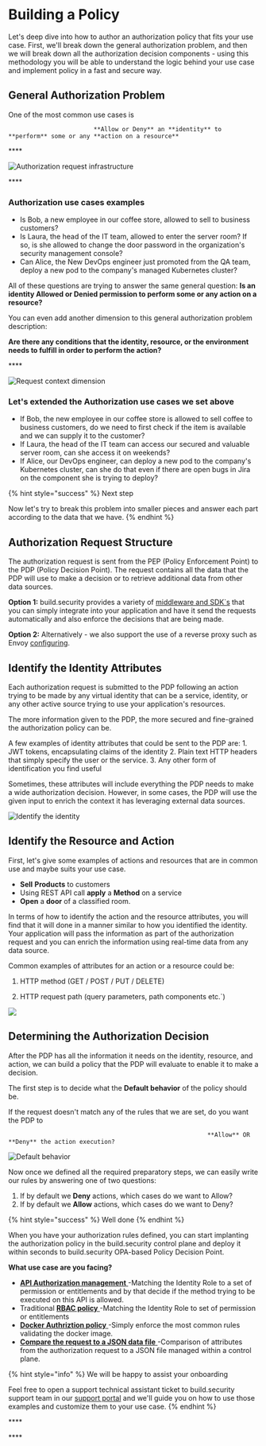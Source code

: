 # Building a Policy

Let's deep dive into how to author an authorization policy that fits your use case. First, we'll break down the general authorization problem, and then we will break down all the authorization decision components - using this methodology you will be able to understand the logic behind your use case and implement policy in a fast and secure way.

## General Authorization Problem

One of the most common use cases is

                            **Allow or Deny** an **identity** to **perform** some or any **action on a resource**

\*\*\*\*

![Authorization request infrastructure](https://files.readme.io/88d4953-Bob-authorization.jpg)

\*\*\*\*

###  Authorization use cases examples

* Is Bob, a new employee in our coffee store, allowed to sell to business customers?
* Is Laura, the head of the IT team, allowed to enter the server room? If so, is she allowed to change the door password in the organization's security management console?
* Can Alice, the New DevOps engineer just promoted from the QA team, deploy a new pod to the company's managed Kubernetes cluster? 

All of these questions are trying to answer the same general question:  **Is an identity Allowed or Denied permission to perform some or any action on a resource?** 

You can even add another dimension to this general authorization problem description:

**Are there any conditions that the identity, resource, or the environment needs to fulfill in order to perform the action?** 

\*\*\*\*

![Request context dimension](https://files.readme.io/658f7a6-Bob-authorization_night.jpg)

### Let's extended the Authorization use cases we set above

* If Bob, the new employee in our coffee store is allowed to sell coffee to business customers, do we need to first check if the item is available and we can supply it to the customer?
* If Laura, the head of the IT team can access our secured and valuable server room, can she access it on weekends?
* If Alice, our DevOps engineer, can deploy a new pod to the company's Kubernetes cluster, can she do that even if there are open bugs in Jira on the component she is trying to deploy?

{% hint style="success" %}
Next step

Now let's try to break this problem into smaller pieces and answer each part according to the data that we have.
{% endhint %}

## **Authorization Request Structure**

The authorization request is sent from the PEP \(Policy Enforcement Point\) to the PDP \(Policy Decision Point\). The request contains all the data that the PDP will use to make a decision or to retrieve additional data from other data sources.

**Option 1:** build.security provides a variety of [middleware and SDK\`s](../pep-integrations.md) that you can simply integrate into your application and have it send the requests automatically and also enforce the decisions that are being made.

**Option 2:** Alternatively - we also support the use of a reverse proxy such as Envoy [configuring](../pep-integrations-1/envoy-proxy-plugin.md).

## Identify the Identity Attributes

Each authorization request is submitted to the PDP following an action trying to be made by any virtual identity that can be a service, identity, or any other active source trying to use your application's resources.

The more information given to the PDP, the more secured and fine-grained the authorization policy can be.

A few examples of identity attributes that could be sent to the PDP are: 1. JWT tokens, encapsulating claims of the identity 2. Plain text HTTP headers that simply specify the user or the service. 3. Any other form of identification you find useful

Sometimes, these attributes will include everything the PDP needs to make a wide authorization decision. However, in some cases, the PDP will use the given input to enrich the context it has leveraging external data sources.



![Identify the identity](https://files.readme.io/92610b3-policy_authorization_examples-01.png)

## Identify the Resource and Action

First, let's give some examples of actions and resources that are in common use and maybe suits your use case.

* **Sell** **Products** to customers 
* Using REST API call **apply** a **Method** on a service 
* **Open** a **door** of a classified room.

In terms of how to identify the action and the resource attributes, you will find that it will done in a manner similar to how you identified the identity. Your application will pass the information as part of the authorization request and you can enrich the information using real-time data from any data source.

Common examples of attributes for an action or a resource could be:

 1. HTTP method \(GET / POST / PUT / DELETE\)

 2. HTTP request path \(query parameters, path components etc.\`\)



![](https://files.readme.io/93b8351-policy_authorization_examples-02.png)

## Determining the Authorization Decision

After the PDP has all the information it needs on the identity, resource, and action, we can build a policy that the PDP will evaluate to enable it to make a decision.

The first step is to decide what the **Default behavior** of the policy should be.

If the request doesn't match any of the rules that we are set, do you want the PDP to

                                                            **Allow** OR **Deny** the action execution?



![Default behavior](https://files.readme.io/9d7d0e7-policy_authorization_examples-03.png)



Now once we defined all the required preparatory steps, we can easily write our rules by answering one of two questions:

1. If by default we **Deny** actions, which cases do we want to Allow?
2. If by default we **Allow** actions, which cases do we want to Deny?

{% hint style="success" %}
Well done
{% endhint %}



When you have your authorization rules defined, you can start implanting the authorization policy in the build.security control plane and deploy it within seconds to build.security OPA-based Policy Decision Point.

**What use case are you facing?** 

* [**API Authorization management** ](../policy-examples/full-api-authorization-policy.md)-Matching the Identity Role to a set of permission or entitlements and by that decide if the method trying to be executed on this API is allowed.
* Traditional  [**RBAC policy** ](../full-rbac-policy.md)-Matching the Identity Role to set of permission or entitlements 
* [**Docker Authriztion policy** ](../docker-authorization-policy.md)-Simply enforce the most common rules validating the docker image.
* [**Compare the request to a JSON data file** ](../internal-data-source.md)-Comparison of attributes from the authorization request to a JSON file managed within a control plane.

{% hint style="info" %}
We will be happy to assist your onboarding

Feel free to open a support technical assistant ticket to build.security support team in our [support portal](https://build-security.atlassian.net/servicedesk/customer/user/login?destination=portals) and we'll guide you on how to use those examples and customize them to your use case.
{% endhint %}



















\*\*\*\*

\*\*\*\*

